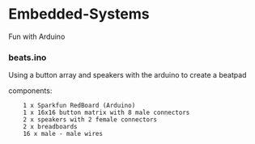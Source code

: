 # Embedded-Systems
Fun with Arduino

### beats.ino
Using a button array and speakers with the arduino to create a beatpad

components:
        
        1 x Sparkfun RedBoard (Arduino) 
        1 x 16x16 button matrix with 8 male connectors
        2 x speakers with 2 female connectors
        2 x breadboards 
        16 x male - male wires
        
        
